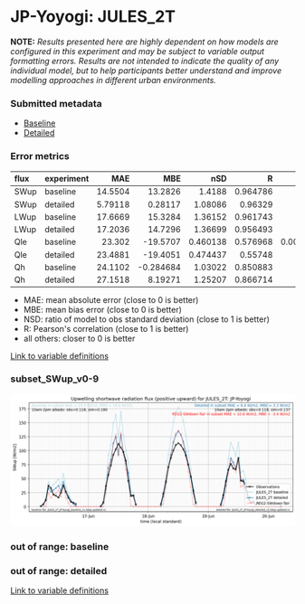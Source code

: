 # JP-Yoyogi: JULES_2T

**NOTE:** *Results presented here are highly dependent on how models are configured in this experiment and may be subject to variable output formatting errors. Results are not intended to indicate the quality of any individual model, but to help participants better understand and improve modelling approaches in different urban environments.*

### Submitted metadata

- [Baseline](JULES_2T_JP-Yoyogi_baseline_attrs.md)
- [Detailed](JULES_2T_JP-Yoyogi_detailed_attrs.md)

### Error metrics

| flux   | experiment   |      MAE |        MBE |      nSD |        R |         5th |     95th |     RMSE |    cRMSE |      AMBE |     1-nSD |       1-R |   nSkewness |   nKurtosis |   Overlap |
|:-------|:-------------|---------:|-----------:|---------:|---------:|------------:|---------:|---------:|---------:|----------:|----------:|----------:|------------:|------------:|----------:|
| SWup   | baseline     | 14.5504  |  13.2826   | 1.4188   | 0.964786 | 0.880899    | 45.0954  | 21.9549  | 0.524711 | 13.2826   | 0.418803  | 0.0352141 |    0.303358 |    0.874547 | 0.172132  |
| SWup   | detailed     |  5.79118 |   0.28117  | 1.08086  | 0.96329  | 1.24123     |  9.66262 |  9.76814 | 0.293077 |  0.28117  | 0.0808553 | 0.0367101 |    0.391942 |    1.69735  | 0.101802  |
| LWup   | baseline     | 17.6669  |  15.3284   | 1.36152  | 0.961743 | 3.76806     | 63.8462  | 28.9411  | 0.484634 | 15.3284   | 0.361517  | 0.038257  |    2.06888  |    1.51294  | 0.0817649 |
| LWup   | detailed     | 17.2036  |  14.7296   | 1.36699  | 0.956493 | 3.29153     | 65.5547  | 29.4571  | 0.503617 | 14.7296   | 0.366988  | 0.0435075 |    2.31308  |    1.69735  | 0.0744338 |
| Qle    | baseline     | 23.302   | -19.5707   | 0.460138 | 0.576968 | 0.000244498 | 61.7266  | 37.0625  | 0.82508  | 19.5707   | 0.539862  | 0.423032  |    0.152371 |    0.446524 | 0.373322  |
| Qle    | detailed     | 23.4881  | -19.4051   | 0.474437 | 0.55748  | 0.239313    | 61.1752  | 37.2763  | 0.834333 | 19.4051   | 0.525563  | 0.44252   |    0.241711 |    0.72041  | 0.366765  |
| Qh     | baseline     | 24.1102  |  -0.284684 | 1.03022  | 0.850883 | 5.21399     |  7.59314 | 36.6653  | 0.555122 |  0.284684 | 0.0302224 | 0.149117  |    0.212628 |    0.640092 | 0.112095  |
| Qh     | detailed     | 27.1518  |   8.19271  | 1.25207  | 0.866714 | 2.73973     | 47.7505  | 42.4295  | 0.630324 |  8.19271  | 0.252072  | 0.133286  |    0.147594 |    0.398632 | 0.102962  |

 - MAE: mean absolute error (close to 0 is better)
 - MBE: mean bias error (close to 0 is better)
 - NSD: ratio of model to obs standard deviation (close to 1 is better)
 - R: Pearson's correlation (close to 1 is better)
 - all others: closer to 0 is better

[Link to variable definitions](../modelattrs/variable_definitions.md)

### <a name="subset_swup_v0-9"></a>subset_SWup_v0-9
[![JULES_2T_JP-Yoyogi_subset_SWup_v0-9.png](JULES_2T_JP-Yoyogi_subset_SWup_v0-9.png)](JULES_2T_JP-Yoyogi_subset_SWup_v0-9.png)

### out of range: baseline


### out of range: detailed



[Link to variable definitions](../modelattrs/variable_definitions.md)

